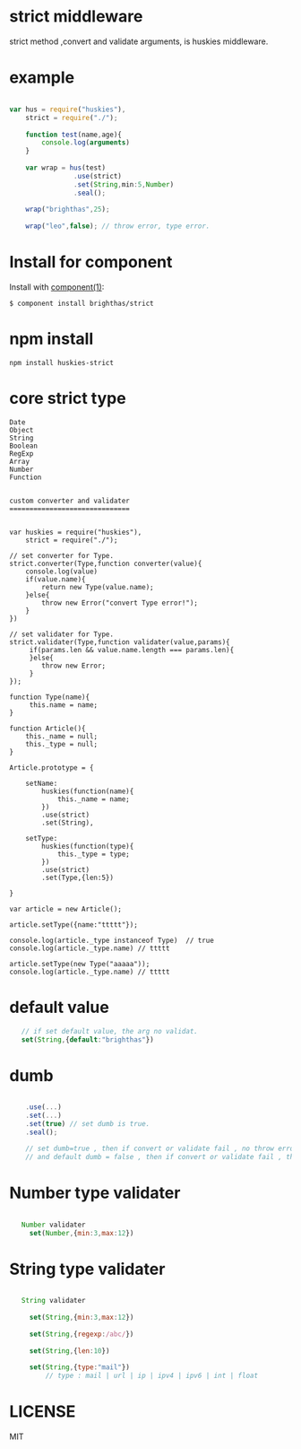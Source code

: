 strict middleware
==================

strict method ,convert and validate arguments, is huskies middleware.

example
=======

```javascript

var hus = require("huskies"),
    strict = require("./");
    
    function test(name,age){
        console.log(arguments)
    }
    
    var wrap = hus(test)
                .use(strict)
                .set(String,min:5,Number)
                .seal();
    
    wrap("brighthas",25);
    
    wrap("leo",false); // throw error, type error.

```
Install for component
=====================
  
  Install with [component(1)](http://component.io):

    $ component install brighthas/strict

npm install
============

    npm install huskies-strict

core strict type
=================

    Date
    Object
    String
    Boolean
    RegExp
    Array
    Number
    Function

```

custom converter and validater
==============================


var huskies = require("huskies"),
    strict = require("./");

// set converter for Type.
strict.converter(Type,function converter(value){
    console.log(value)
    if(value.name){
        return new Type(value.name);
    }else{
        throw new Error("convert Type error!");
    }
})

// set validater for Type.
strict.validater(Type,function validater(value,params){
     if(params.len && value.name.length === params.len){
     }else{
        throw new Error;
     }
});

function Type(name){
     this.name = name;
}

function Article(){
    this._name = null;
    this._type = null;
}

Article.prototype = {

    setName:
        huskies(function(name){
            this._name = name;
        })
        .use(strict)
        .set(String),
    
    setType:
        huskies(function(type){
            this._type = type;
        })
        .use(strict)
        .set(Type,{len:5})
    
}

var article = new Article();

article.setType({name:"ttttt"});

console.log(article._type instanceof Type)  // true
console.log(article._type.name) // ttttt

article.setType(new Type("aaaaa"));
console.log(article._type.name) // ttttt
```

default value
=============

```javascript
   // if set default value, the arg no validat.
   set(String,{default:"brighthas"})
```

dumb
====

```javascript

    .use(...)
    .set(...)
    .set(true) // set dumb is true.
    .seal();

    // set dumb=true , then if convert or validate fail , no throw error , return ParamError object .
    // and default dumb = false , then if convert or validate fail , then throw error.

```

Number type validater
===================

```javascript

   Number validater
     set(Number,{min:3,max:12})

```

String type validater
======================

```javascript

   String validater
   
     set(String,{min:3,max:12})
     
     set(String,{regexp:/abc/})
     
     set(String,{len:10})
     
     set(String,{type:"mail"})
         // type : mail | url | ip | ipv4 | ipv6 | int | float

```
LICENSE
=======

   MIT

